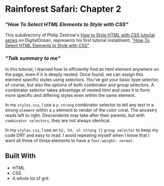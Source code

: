 
# __Rainforest Safari: Chapter 2__

### _"How To Select HTML Elements to Style with CSS"_

This subdirectory of Philip Zastrow's [How to Style HTML with CSS tutorial series](https://www.digitalocean.com/community/tutorial_series/how-to-style-html-with-css) on DigitalOcean, represents his first tutorial installment, ["How To Select HTML Elements to Style with CSS"](https://www.digitalocean.com/community/tutorials/how-to-select-html-elements-to-style-with-css)

### _"Talk summary to me"_

In this tutorial, I learned how to efficiently find an html element anywhere on the page, even if it is deeply nested. Once found, we can assign this element specific styles using selectors. You've got your basic type selector, of course, but also the options of both combinator and group selectors. A combinator selector takes advantage of nested html and uses it to form more specific and differing styles even within the same element.

In my `styles.css`, I use a `p strong` combinator selector to tell any text in a strong `element` within a `p` element to render of the color coral. The ancestry reads left to right. Descendents may take after their parents, but with `combinator selectors`, they are not always identical.

In my `styles.css`, I use an `h2, h3, ol strong {}` `group selector` to keep my code DRY and easy to read. I avoid repeating myself when I know that I want all three of those elements to have a `font-weight: normal`.

 ## Built With

- HTML
- CSS
- A whole lot of grit.

